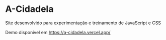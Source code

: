 # A-Cidadela
Site desenvolvido para experimentação e treinamento de JavaScript e CSS

Demo disponível em https://a-cidadela.vercel.app/
